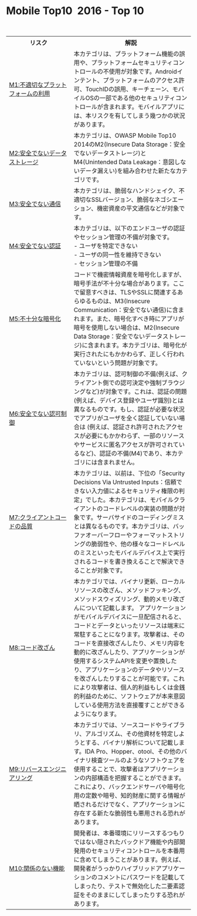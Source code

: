 # Mobile Top10  2016 - Top 10

<table>
  <tr>
    <th>リスク</th>
    <th>解説</th>
  </tr>
  <tr>
    <td width="35%"><a href="./M1-Improper%20Platform%20Usage.md">M1:不適切なプラットフォームの利用</a></td>
    <td width="65%">本カテゴリは、プラットフォーム機能の誤用や、プラットフォームセキュリティコントロールの不使用が対象です。Androidインテント、プラットフォームのアクセス許可、TouchIDの誤用、キーチェーン、モバイルOSの一部である他のセキュリティコントロールが含まれます。モバイルアプリには、本リスクを有してしまう幾つかの状況があります。</td>
  </tr>
  <tr>
    <td><a href="./M2-Insecure%20Data%20Storage.md">M2:安全でないデータストレージ</a></td>
    <td>本カテゴリは、OWASP Mobile Top10 2014のM2(Insecure Data Storage：安全でないデータストレージ)とM4(Unintended Data Leakage：意図しないデータ漏えい)を組み合わせた新たなカテゴリです。</td>
  </tr>
  <tr>
    <td><a href="./M3-Insecure%20Communication.md">M3:安全でない通信</a></td>
    <td>本カテゴリは、脆弱なハンドシェイク、不適切なSSLバージョン、脆弱なネゴシエーション、機密資産の平文通信などが対象です。</td>
  </tr>
  <tr>
    <td><a href="./M4-Insecure%20Authentication.md">M4:安全でない認証</a></td>
    <td>本カテゴリは、以下のエンドユーザの認証やセッション管理の不備が対象です。<br> - ユーザを特定できない<br> - ユーザの同一性を維持できない<br> - セッション管理の不備</td>
  </tr>
  <tr>
    <td><a href="./M5-Insufficient%20Cryptography.md">M5:不十分な暗号化</a></td>
    <td>コードで機密情報資産を暗号化しますが、暗号手法が不十分な場合があります。ここで留意すべきは、TLSやSSLに関連するあらゆるものは、M3(Insecure Communication：安全でない通信)に含まれます。また、暗号化すべき時にアプリが暗号を使用しない場合は、M2(Insecure Data Storage：安全でないデータストレージ)に含まれます。本カテゴリは、暗号化が実行されたにもかかわらず、正しく行われていないという問題が対象です。</td>
  </tr>
  <tr>
    <td><a href="./M6-Insecure%20Authorization.md">M6:安全でない認可制御</a></td>
    <td>本カテゴリは、認可制御の不備(例えば、クライアント側での認可決定や強制ブラウジングなど)が対象です。これは、認証の問題(例えば、デバイス登録やユーザ識別)とは異なるものです。もし、認証が必要な状況でアプリがユーザを全く認証していない場合は (例えば、認証され許可されたアクセスが必要にもかかわらず、一部のリソースやサービスに匿名アクセスが許可されているなど)、認証の不備(M4)であり、本カテゴリには含まれません。</td>
  </tr>
  <tr>
    <td><a href="./M7-Poor%20Code%20Quality.md">M7:クライアントコードの品質</a></td>
    <td>本カテゴリは、以前は、下位の「Security Decisions Via Untrusted Inputs：信頼できない入力値によるセキュリティ権限の判定」でした。本カテゴリは、モバイルクライアントのコードレベルの実装の問題が対象です。サーバサイドのコーディングミスとは異なるものです。本カテゴリは、バッファオーバーフローやフォーマットストリングの脆弱性や、他の様々なコードレベルのミスといったモバイルデバイス上で実行されるコードを書き換えることで解決できることが対象です。</td>
  </tr>
  <tr>
    <td><a href="./M8-Code%20Tampering.md">M8:コード改ざん</a></td>
    <td>本カテゴリでは、バイナリ更新、ローカルリソースの改ざん、メソッドフッキング、メソッドスウィズリング、動的メモリ改ざんについて記載します。
アプリケーションがモバイルデバイスに一旦配信されると、コードとデータといったリソースは端末に常駐することになります。攻撃者は、そのコードを直接改ざんしたり、メモリ内容を動的に改ざんしたり、アプリケーションが使用するシステムAPIを変更や置換したり、アプリケーションのデータやリソースを改ざんしたりすることが可能です。これにより攻撃者は、個人的利益もしくは金銭的利益のために、ソフトウェアが本来意図している使用方法を直接覆すことができるようになります。</td>
  </tr>
  <tr>
    <td><a href="./M9-Reverse%20Engineering.md">M9:リバースエンジニアリング</a></td>
    <td>本カテゴリでは、ソースコードやライブラリ、アルゴリズム、その他資材を特定しようとする、バイナリ解析について記載します。IDA Pro、Hopper、otool、その他のバイナリ検査ツールのようなソフトウェアを使用することで、攻撃者はアプリケーションの内部構造を把握することができます。これにより、バックエンドサーバや暗号化用の定数や暗号、知的財産に関する情報が晒されるだけでなく、アプリケーションに存在する新たな脆弱性も悪用される恐れがあります。</td>
  </tr>
  <tr>
    <td><a href="./M10-Extraneous%20Functionality.md">M10:関係のない機能</a></td>
    <td>開発者は、本番環境にリリースするつもりではない隠されたバックドア機能や内部開発用のセキュリティコントロールを本番用に含めてしまうことがあります。例えば、開発者がうっかりハイブリッドアプリケーションのコメントにパスワードを記載してしまったり、テストで無効化した二要素認証をそのままにしてしまったりする恐れがあります。</td>
  </tr>
</table>
